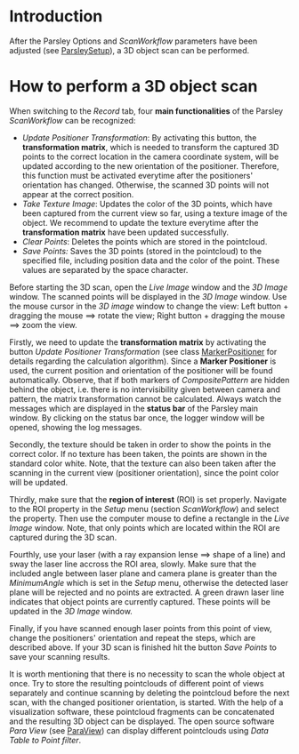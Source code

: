 # Introduction #
After the Parsley Options and _ScanWorkflow_ parameters have been adjusted (see [ParsleySetup](http://code.google.com/p/parsley/wiki/ParsleyOptionsMenu)), a 3D object scan can be performed.

# How to perform a 3D object scan #
When switching to the _Record_ tab, four **main functionalities** of the Parsley _ScanWorkflow_ can be recognized:
  * _Update Positioner Transformation_: By activating this button, the **transformation matrix**, which is needed to transform the captured 3D points to the correct location in the camera coordinate system, will be updated according to the new orientation of the positioner. Therefore, this function must be activated everytime after the positioners' orientation has changed. Otherwise, the scanned 3D points will not appear at the correct position.
  * _Take Texture Image_: Updates the color of the 3D points, which have been captured from the current view so far, using a texture image of the object. We recommend to update the texture everytime after the **transformation matrix** have been updated successfully.
  * _Clear Points_: Deletes the points which are stored in the pointcloud.
  * _Save Points:_ Saves the 3D points (stored in the pointcloud) to the specified file, including position data and the color of the point. These values are separated by the space character.

Before starting the 3D scan, open the _Live Image_ window and the _3D Image_ window. The scanned points will be displayed in the _3D Image_ window. Use the mouse cursor in the _3D image_ window to change the view: Left button + dragging the mouse ==> rotate the view; Right button + dragging the mouse ==> zoom the view.

Firstly, we need to update the **transformation matrix** by activating the button _Update Positioner Transformation_ (see class [MarkerPositioner](http://code.google.com/p/parsley/source/browse/trunk/Parsley.Core.BuildingBlocks/MarkerPositioner.cs) for details regarding the calculation algorithm). Since a **Marker Positioner** is used, the current position  and orientation of the positioner will be found automatically. Observe, that if both markers of _CompositePattern_ are hidden behind the object, i.e. there is no intervisibility given between camera and pattern, the matrix transformation cannot be calculated. Always watch the messages which are displayed in the **status bar** of the Parsley main window. By clicking on the status bar once, the logger window will be opened, showing the log messages.

Secondly, the texture should be taken in order to show the points in the correct color. If no texture has been taken, the points are shown in the standard color white. Note, that the texture can also been taken after the scanning in the current view (positioner orientation), since the point color will be updated.

Thirdly, make sure that the **region of interest** (ROI) is set properly. Navigate to the ROI property in the _Setup_ menu (section _ScanWorkflow_) and select the property. Then use the computer mouse to define a rectangle in the _Live Image_ window. Note, that only points which are located within the ROI are captured during the 3D scan.

Fourthly, use your laser (with a ray expansion lense ==> shape of a line) and sway the laser line accross the ROI area, slowly. Make sure that the included angle between laser plane and camera plane is greater than the _MinimumAngle_ which is set in the _Setup_ menu, otherwise the detected laser plane will be rejected and no points are extracted.
A green drawn laser line indicates that object points are currently captured. These points will be updated in the _3D Image_ window.

Finally, if you have scanned enough laser points from this point of view, change the positioners' orientation and repeat the steps, which are described above. If your 3D scan is finished hit the button _Save Points_ to save your scanning results.

It is worth mentioning that there is no necessity to scan the whole object at once. Try to store the resulting pointclouds of different point of views separately and continue scanning by deleting the pointcloud before the next scan, with the changed positioner orientation, is started. With the help of a visualization software, these pointcloud fragments can be concatenated and the resulting 3D object can be displayed. The open source software _Para View_ (see [ParaView](http://www.paraview.org)) can display different pointclouds using _Data Table to Point filter_.